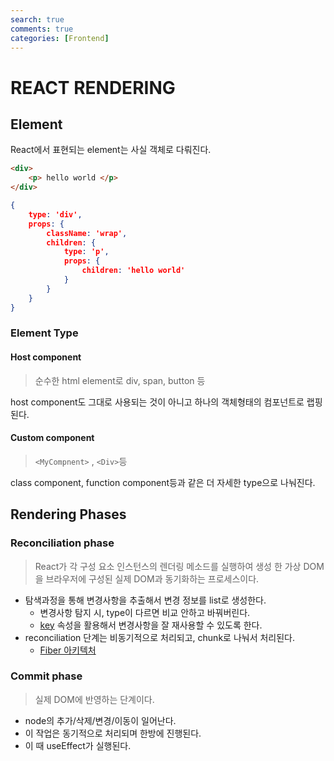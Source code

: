 ```yaml
---
search: true
comments: true
categories: [Frontend]
---
```


# REACT RENDERING

## Element

React에서 표현되는 element는 사실 객체로 다뤄진다.

```html
<div>
    <p> hello world </p> 
</div>
```

```json
{
    type: 'div',
    props: {
        className: 'wrap',
        children: {
            type: 'p',
            props: {
                children: 'hello world'
            }
        }
    }
}
```

### Element Type

#### Host component 

> 순수한 html element로 div, span, button 등

host component도 그대로 사용되는 것이 아니고 하나의 객체형태의 컴포넌트로 랩핑된다.

#### Custom component 

> `<MyCompnent>` , `<Div>`등

class component, function component등과 같은 더 자세한 type으로 나눠진다.

## Rendering Phases

### Reconciliation phase

> React가 각 구성 요소 인스턴스의 렌더링 메소드를 실행하여 생성 한 가상 DOM을 브라우저에 구성된 실제 DOM과 동기화하는 프로세스이다.

- 탐색과정을 통해 변경사항을 추출해서 변경 정보를 list로 생성한다.
  - 변경사항 탐지 시, type이 다르면 비교 안하고 바꿔버린다.
  - [key](https://paulgray.net/keys-in-react/) 속성을 활용해서 변경사항을 잘 재사용할 수 있도록 한다.
- reconciliation 단계는 비동기적으로 처리되고, chunk로 나눠서 처리된다.
  - [Fiber 아키텍처](https://github.com/acdlite/react-fiber-architecture)

### Commit phase

> 실제 DOM에 반영하는 단계이다. 

- node의 추가/삭제/변경/이동이 일어난다.
- 이 작업은 동기적으로 처리되며 한방에 진행된다.
- 이 때 useEffect가 실행된다.